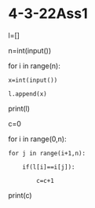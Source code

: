 # 4-3-22Ass1
l=[]

n=int(input())

for i in range(n):

    x=int(input())

    l.append(x)

print(l)

c=0

for i in range(0,n):

    for j in range(i+1,n):

        if(l[i]==i[j]):

            c=c+1

print(c)

